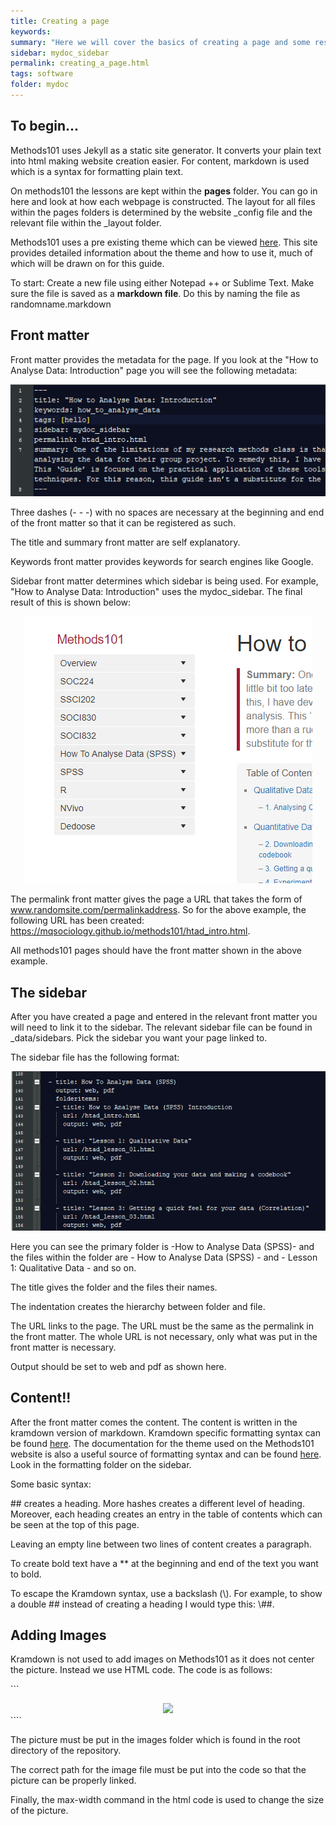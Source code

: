 ```yaml
---
title: Creating a page
keywords: 
summary: "Here we will cover the basics of creating a page and some resources you can use to learn more about markdown and Jekyll."
sidebar: mydoc_sidebar
permalink: creating_a_page.html
tags: software
folder: mydoc
---
```


## To begin...

Methods101 uses Jekyll as a static site generator. It converts your plain text into html making website creation easier. For content, markdown is used which is a syntax for formatting plain text. 

On methods101 the lessons are kept within the **pages** folder. You can go in here and look at how each webpage is constructed. The layout for all files within the pages folders is determined by the website _config file and the relevant file within the _layout folder. 

Methods101 uses a pre existing theme which can be viewed [here](https://idratherbewriting.com/documentation-theme-jekyll/). This site provides detailed information about the theme and how to use it, much of which will be drawn on for this guide. 

To start: Create a new file using either Notepad ++ or Sublime Text. Make sure the file is saved as a **markdown file**. Do this by naming the file as randomname.markdown

## Front matter

Front matter provides the metadata for the page. If you look at the "How to Analyse Data: Introduction" page you will see the following metadata:

<div style="text-align:center"><img src ="images/overview/creating_a_page/cap_image_01.PNG" style="max-width:100%;" /></div>

Three dashes (- - -) with no spaces are necessary at the beginning and end of the front matter so that it can be registered as such.

The title and summary front matter are self explanatory. 

Keywords front matter provides keywords for search engines like Google. 

Sidebar front matter determines which sidebar is being used. For example, "How to Analyse Data: Introduction" uses the mydoc_sidebar. The final result of this is shown below:

<div style="text-align:center"><img src ="images/overview/creating_a_page/cap_image_02.PNG" style="max-width:100%;" /></div>

The permalink front matter gives the page a URL that takes the form of www.randomsite.com/permalinkaddress. So for the above example, the following URL has been created: https://mqsociology.github.io/methods101/htad_intro.html.

All methods101 pages should have the front matter shown in the above example.

## The sidebar

After you have created a page and entered in the relevant front matter you will need to link it to the sidebar. The relevant sidebar file can be found in _data/sidebars. Pick the sidebar you want your page linked to. 

The sidebar file has the following format:

<div style="text-align:center"><img src ="images/cap_image_03.png" style="max-width:100%;" /></div>

Here you can see the primary folder is -How to Analyse Data (SPSS)- and the files within the folder are - How to Analyse Data (SPSS) - and - Lesson 1: Qualitative Data - and so on. 

The title gives the folder and the files their names. 

The indentation creates the hierarchy between folder and file. 

The URL links to the page. The URL must be the same as the permalink in the front matter. The whole URL is not necessary, only what was put in the front matter is necessary. 

Output should be set to web and pdf as shown here.

## Content!!

After the front matter comes the content. The content is written in the kramdown version of markdown. Kramdown specific formatting syntax can be found [here](https://kramdown.gettalong.org/quickref.html). The documentation for the theme used on the Methods101 website is also a useful source of formatting syntax and can be found [here](https://idratherbewriting.com/documentation-theme-jekyll/). Look in the formatting folder on the sidebar.

Some basic syntax:

\## creates a heading. More hashes creates a different level of heading. Moreover, each heading creates an entry in the table of contents which can be seen at the top of this page.

Leaving an empty line between two lines of content creates a paragraph.

To create bold text have a ** at the beginning and end of the text you want to bold.

To escape the Kramdown syntax, use a backslash (\\). For example, to show a double \## instead of creating a heading I would type this: \\##.

## Adding Images

Kramdown is not used to add images on Methods101 as it does not center the picture. Instead we use HTML code. The code is as follows:

```<div style="text-align:center"><img src ="images/randompath/file.PNG" style="max-width:100%;" /></div>````

The picture must be put in the images folder which is found in the root directory of the repository. 

The correct path for the image file must be put into the code so that the picture can be properly linked.

Finally, the max-width command in the html code is used to change the size of the picture.







